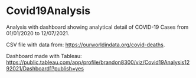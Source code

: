 # Covid19Analysis
Analysis with dashboard showing analytical detail of COVID-19 Cases from 01/01/2020 to 12/07/2021. 

CSV file with data from: https://ourworldindata.org/covid-deaths. 

Dashboard made with Tableau: https://public.tableau.com/app/profile/brandon8300/viz/Covid19Analysis1292021/Dashboard1?publish=yes
